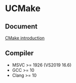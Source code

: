 # UCMake

## Document

[CMake introduction](doc/intro.md) 

## Compiler

- MSVC >= 1926 (VS2019 16.6)
- GCC >= 10
- Clang >= 10

